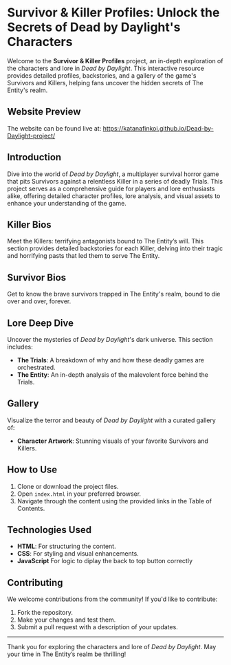 # Survivor & Killer Profiles: Unlock the Secrets of Dead by Daylight's Characters

Welcome to the **Survivor & Killer Profiles** project, an in-depth exploration of the characters and lore in *Dead by Daylight*. This interactive resource provides detailed profiles, backstories, and a gallery of the game's Survivors and Killers, helping fans uncover the hidden secrets of The Entity's realm.


## Website Preview

The website can be found live at: https://katanafinkoi.github.io/Dead-by-Daylight-project/

## Introduction

Dive into the world of *Dead by Daylight*, a multiplayer survival horror game that pits Survivors against a relentless Killer in a series of deadly Trials. This project serves as a comprehensive guide for players and lore enthusiasts alike, offering detailed character profiles, lore analysis, and visual assets to enhance your understanding of the game.

## Killer Bios

Meet the Killers: terrifying antagonists bound to The Entity’s will. This section provides detailed backstories for each Killer, delving into their tragic and horrifying pasts that led them to serve The Entity.

## Survivor Bios

Get to know the brave survivors trapped in The Entity's realm, bound to die over and over, forever.

## Lore Deep Dive

Uncover the mysteries of *Dead by Daylight*'s dark universe. This section includes:

- **The Trials**: A breakdown of why and how these deadly games are orchestrated.
- **The Entity**: An in-depth analysis of the malevolent force behind the Trials.

## Gallery

Visualize the terror and beauty of *Dead by Daylight* with a curated gallery of:

- **Character Artwork**: Stunning visuals of your favorite Survivors and Killers.

## How to Use

1. Clone or download the project files.
2. Open `index.html` in your preferred browser.
3. Navigate through the content using the provided links in the Table of Contents.

## Technologies Used

- **HTML**: For structuring the content.
- **CSS**: For styling and visual enhancements.
- **JavaScript** For logic to diplay the back to top button correctly

## Contributing

We welcome contributions from the community! If you'd like to contribute:

1. Fork the repository.
2. Make your changes and test them.
3. Submit a pull request with a description of your updates.


---

Thank you for exploring the characters and lore of *Dead by Daylight*. May your time in The Entity’s realm be thrilling!
